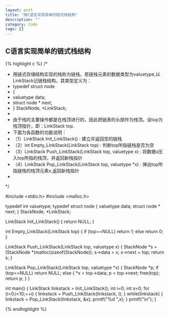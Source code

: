 ```yaml
---
layout: post
title: "用C语言实现简单的链式栈结构"
description: ""
category: Code
tags: []
---
```

## C语言实现简单的链式栈结构

{% highlight c %}
/*
 *  用链式存储结构实现的栈称为链栈。若链栈元素的数据类型为valuetype,以LinkStack记链栈结构，其类型定义为：
 * typedef struct node
 * {
 *    valuetype data;
 *    struct node * next;
 * } StackNode, *LinkStack;
 *
 * 由于栈的主要操作都是在栈顶进行的，因此把链表的头部作为栈顶。设top为栈顶指针，即：LinkStack top.
 * 下面为各函数的功能说明：
 * （1）LinkStack Init_LinkStack() : 建立并返回空的链栈
 * （2）int Empty_LinkStack(LinkStack top) : 判断top所指链栈是否为空
 * （3）LinkStack Push_LinkStack(LinkStack top, valuetype x) : 将数据x压入top所指的栈顶，并返回新栈指针
 * （4）LinkStack Pop_LinkStack(LinkStack top, valuetype *x) : 弹出top所指链栈的栈顶元素x,返回新栈指针
 *
 */

#include <stdio.h>
#include <malloc.h>

typedef int valuetype;
typedef struct node
{
    valuetype data;
    struct node * next;
} StackNode, *LinkStack;

LinkStack Init_LinkStack()
{
    return NULL;
}

int Empty_LinkStack(LinkStack top)
{
    if (top==NULL)  return 1;
    else    return 0;
}

LinkStack Push_LinkStack(LinkStack top, valuetype x)
{
    StackNode *s = (StackNode *)malloc(sizeof(StackNode));
    s->data = x;
    s->next = top;
    return s;
}

LinkStack Pop_LinkStack(LinkStack top, valuetype *x)
{
    StackNode *p;
    if (top==NULL)  return NULL;
    else {
        *x = top->data;
        p = top->next;
        free(top);
        return p;
    }
}

int main()
{
    LinkStack linkstack = Init_LinkStack();
    int i=0;
    int x=0;
    for (i=0;i<10;++i)
    {
        linkstack = Push_LinkStack(linkstack, i);
    }
    while(linkstack)
    {
        linkstack = Pop_LinkStack(linkstack, &x);
        printf("%d ",x);
    }
    printf("\n");
}

{% endhighlight %}
